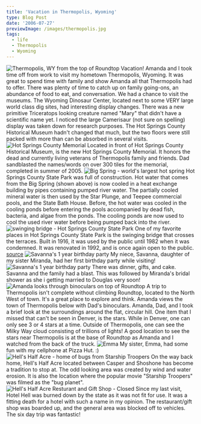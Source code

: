 ```yaml
---
title: 'Vacation in Thermopolis, Wyoming'
type: Blog Post
date: '2006-07-27'
previewImage: /images/thermopolis.jpg
tags:
  - life
  - Thermopolis
  - Wyoming
---
```

![Thermopolis, WY from the top of Roundtop](/images/20060727-roundtop1.jpg) Vacation! Amanda and I took time off from work to visit my hometown Thermopolis, Wyoming. It was great to spend time with family and show Amanda all that Thermopolis had to offer. There was plenty of time to catch up on family going-ons, an abundance of food to eat, and conversation. We had a chance to visit the museums. The Wyoming Dinosaur Center, located next to some VERY large world class dig sites, had interesting display changes. There was a new primitive Triceratops looking creature named "Mary" that didn't have a scientific name yet. I noticed the large Camerisaur (not sure on spelling) display was taken down for research purposes. The Hot Springs County Historical Museum hadn't changed that much, but the two floors were still packed with more than can be absorbed in several visits. ![Hot Springs County Memorial](/images/20060727-memorial.jpg) Located in front of Hot Springs County Historical Museum, is the new Hot Springs County Memorial. It honors the dead and currently living veterans of Thermopolis family and friends. Dad sandblasted the names/words on over 300 tiles for the memorial, completed in summer of 2005. ![Big Spring - world's largest hot spring](/images/20060727-hotSprings.jpg) Hot Springs County State Park was full of construction. Hot water that comes from the Big Spring (shown above) is now cooled in a heat exchange building by pipes containing pumped river water. The partially cooled mineral water is then used by the Star Plunge, and Teepee commercial pools, and the State Bath House. Before, the hot water was cooled in the cooling ponds before entering the pools accompanied by dead fish, bacteria, and algae from the ponds. The cooling ponds are now used to cool the used river water before being pumped back into the river. ![swinging bridge - Hot Springs County State Park](/images/20060727-swingingBridge.jpg) One of my favorite places in Hot Springs County State Park is the swinging bridge that crosses the terraces. Built in 1916, it was used by the public until 1982 when it was condemned. It was renovated in 1992, and is once again open to the public. [source](http://www.bridgemeister.com/pic.php?pid=17) ![Savanna's 1 year birthday party](/images/20060727-birthday1.jpg) My niece, Savanna, daughter of my sister Miranda, had her first birthday party while visiting! ![Savanna's 1 year birthday party](/images/20060727-birthday2.jpg) There was dinner, gifts, and cake. Savanna and the family had a blast. This was followed by Miranda's bridal shower as she i getting married to Douglas very soon! ![Amanda looks through binoculars on top of Roundtop](/images/20060727-roundtop2.jpg) A trip to Thermopolis isn't complete without climbing Roundtop, located to the North West of town. It's a great place to explore and think. Amanda views the town of Thermopolis below with Dad's binoculars. Amanda, Dad, and I took a brief look at the surroundings around the flat, circular hill. One item that I missed that can't be seen in Denver, is the stars. While in Denver, one can only see 3 or 4 stars at a time. Outside of Thermopolis, one can see the Milky Way cloud consisting of trillions of lights! A good location to see the stars near Thermopolis is at the base of Roundtop as Amanda and I watched from the back of the truck. ![Emma](/images/20060727-emma.jpg) My sister, Emma, had some fun with my cellphone at Pizza Hut. :) ![Hell's Half Acre - home of bugs from Starship Troopers](/images/20060727-hellshalfacre1.jpg) On the way back home, Hell's Half Acre located between Casper and Shoshone has become a tradition to stop at. The odd looking area was created by wind and water erosion. It is also the location where the popular movie "Starship Troopers" was filmed as the "bug planet". ![Hell's Half Acre Resturant and Gift Shop - Closed](/images/20060727-hellshalfacre2.jpg) Since my last visit, Hotel Hell was burned down by the state as it was not fit for use. It was a fitting death for a hotel with such a name in my opinion. The restaurant/gift shop was boarded up, and the general area was blocked off to vehicles. The six day trip was fantastic!
